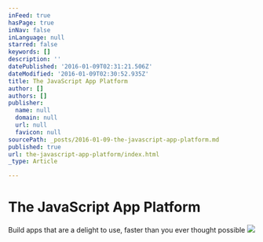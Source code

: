 ```yaml
---
inFeed: true
hasPage: true
inNav: false
inLanguage: null
starred: false
keywords: []
description: ''
datePublished: '2016-01-09T02:31:21.506Z'
dateModified: '2016-01-09T02:30:52.935Z'
title: The JavaScript App Platform
author: []
authors: []
publisher:
  name: null
  domain: null
  url: null
  favicon: null
sourcePath: _posts/2016-01-09-the-javascript-app-platform.md
published: true
url: the-javascript-app-platform/index.html
_type: Article

---
```

# The JavaScript App Platform

Build apps that are a delight to use, faster than you ever thought possible
![](https://the-grid-user-content.s3-us-west-2.amazonaws.com/2ca0a9e7-9340-4083-948d-ed132bc49d28.png)